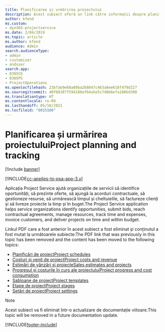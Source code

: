 ```yaml
---
title: Planificarea și urmărirea proiectului
description: Acest subiect oferă un link către informații despre planificare și urmărire în Project Service Automation.
author: kfend
ms.custom:
- dyn365-projectservice
ms.date: 2/04/2019
ms.topic: article
ms.author: kfend
audience: Admin
search.audienceType:
- admin
- customizer
- enduser
search.app:
- D365CE
- D365PS
- ProjectOperations
ms.openlocfilehash: 23bfab9e68a89ba268847c463a8ee618f479d227
ms.sourcegitcommit: 40f68387f594180af64a5e5c748b6efa188bd300
ms.translationtype: HT
ms.contentlocale: ro-RO
ms.lasthandoff: 05/10/2021
ms.locfileid: "6015166"
---
```

# <a name="project-planning-and-tracking"></a><span data-ttu-id="dfb1a-103">Planificarea și urmărirea proiectului</span><span class="sxs-lookup"><span data-stu-id="dfb1a-103">Project planning and tracking</span></span>

[!include [banner](../../includes/psa-now-project-operations.md)]

[!INCLUDE[cc-applies-to-psa-app-3.x](../../includes/cc-applies-to-psa-app-3x.md)]

<span data-ttu-id="dfb1a-104">Aplicația Project Service ajută organizațiile de servicii să identifice oportunități, să prezinte oferte, să ajungă la acorduri contractuale, să gestioneze resurse, să urmărească timpul și cheltuielile, să factureze clienți și să livreze proiecte la timp și în buget.</span><span class="sxs-lookup"><span data-stu-id="dfb1a-104">The Project Service application helps service organizations identify opportunities, submit bids, reach contractual agreements, manage resources, track time and expenses, invoice customers, and deliver projects on time and within budget.</span></span> 

<span data-ttu-id="dfb1a-105">Linkul PDF care a fost anterior în acest subiect a fost eliminat și conținutul a fost mutat la următoarele subiecte:</span><span class="sxs-lookup"><span data-stu-id="dfb1a-105">The PDF link that was previously in this topic has been removed and the content has been moved to the following topics:</span></span>

- [<span data-ttu-id="dfb1a-106">Planificări de proiect</span><span class="sxs-lookup"><span data-stu-id="dfb1a-106">Project schedules</span></span>](../project-creating.md)
- [<span data-ttu-id="dfb1a-107">Costuri și venit de proiect</span><span class="sxs-lookup"><span data-stu-id="dfb1a-107">Project costs and revenue</span></span>](../project-estimating.md)
- [<span data-ttu-id="dfb1a-108">Estimări de vânzări și proiecte</span><span class="sxs-lookup"><span data-stu-id="dfb1a-108">Sales estimates and projects</span></span>](../project-leveraging.md)
- [<span data-ttu-id="dfb1a-109">Progresul și costurile în curs ale proiectului</span><span class="sxs-lookup"><span data-stu-id="dfb1a-109">Project progress and cost consumption</span></span>](../project-tracking.md)
- [<span data-ttu-id="dfb1a-110">Șabloane de proiect</span><span class="sxs-lookup"><span data-stu-id="dfb1a-110">Project templates</span></span>](../project-templates.md)
- [<span data-ttu-id="dfb1a-111">Etape de proiect</span><span class="sxs-lookup"><span data-stu-id="dfb1a-111">Project stages</span></span>](../project-stages.md)
- [<span data-ttu-id="dfb1a-112">Setări de proiect</span><span class="sxs-lookup"><span data-stu-id="dfb1a-112">Project settings</span></span>](../project-settings.md)

> [!NOTE]
> <span data-ttu-id="dfb1a-113">Acest subiect va fi eliminat într-o actualizare de documentație viitoare.</span><span class="sxs-lookup"><span data-stu-id="dfb1a-113">This topic will be removed in a future documentation update.</span></span> 


[!INCLUDE[footer-include](../../includes/footer-banner.md)]